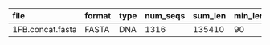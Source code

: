 file            |format|type|num_seqs|sum_len|min_len|avg_len|max_len
:---------------|:-----|:---|:-------|:------|:------|:------|:------
1FB.concat.fasta|FASTA |DNA |1316    |135410 |90     |102.9  |106
